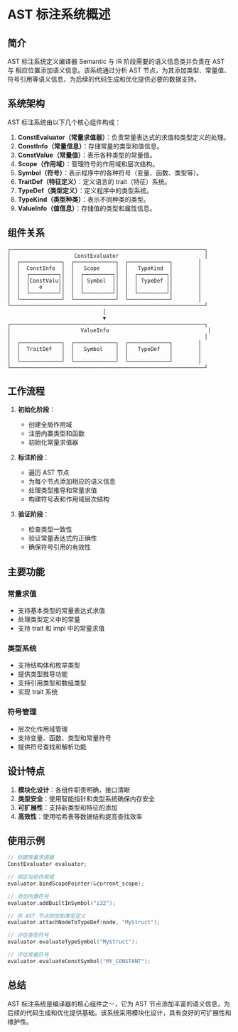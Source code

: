 # AST 标注系统概述

## 简介

AST 标注系统定义编译器 Semantic 与 IR 阶段需要的语义信息类并负责在 AST 与 相应位置添加语义信息。该系统通过分析 AST 节点，为其添加类型、常量值、符号引用等语义信息，为后续的代码生成和优化提供必要的数据支持。

## 系统架构

AST 标注系统由以下几个核心组件构成：

1. **ConstEvaluator（常量求值器）**：负责常量表达式的求值和类型定义的处理。
2. **ConstInfo（常量信息）**：存储常量的类型和值信息。
3. **ConstValue（常量值）**：表示各种类型的常量值。
4. **Scope（作用域）**：管理符号的作用域和层次结构。
5. **Symbol（符号）**：表示程序中的各种符号（变量、函数、类型等）。
6. **TraitDef（特征定义）**：定义语言的 trait（特征）系统。
7. **TypeDef（类型定义）**：定义程序中的类型系统。
8. **TypeKind（类型种类）**：表示不同种类的类型。
9. **ValueInfo（值信息）**：存储值的类型和属性信息。

## 组件关系

```
┌─────────────────────────────────────────────────────────────┐
│                    ConstEvaluator                           │
│  ┌─────────────┐  ┌─────────────┐  ┌─────────────┐        │
│  │  ConstInfo  │  │   Scope     │  │   TypeKind  │        │
│  │  ┌─────────┐│  │  ┌─────────┐│  │  ┌─────────┐│        │
│  │  │ConstValu││  │  │ Symbol  ││  │  │ TypeDef ││        │
│  │  │   e     ││  │  │         ││  │  │         ││        │
│  │  └─────────┘│  │  └─────────┘│  │  └─────────┘│        │
│  └─────────────┘  └─────────────┘  └─────────────┘        │
└─────────────────────────────────────────────────────────────┘
                              │
                              ▼
┌─────────────────────────────────────────────────────────────┐
│                      ValueInfo                               │
│                                                             │
│  ┌─────────────┐  ┌─────────────┐  ┌─────────────┐        │
│  │  TraitDef   │  │   Symbol    │  │   TypeDef   │        │
│  │             │  │             │  │             │        │
│  └─────────────┘  └─────────────┘  └─────────────┘        │
└─────────────────────────────────────────────────────────────┘
```

## 工作流程

1. **初始化阶段**：
   - 创建全局作用域
   - 注册内置类型和函数
   - 初始化常量求值器

2. **标注阶段**：
   - 遍历 AST 节点
   - 为每个节点添加相应的语义信息
   - 处理类型推导和常量求值
   - 构建符号表和作用域层次结构

3. **验证阶段**：
   - 检查类型一致性
   - 验证常量表达式的正确性
   - 确保符号引用的有效性

## 主要功能

### 常量求值

- 支持基本类型的常量表达式求值
- 处理类型定义中的常量
- 支持 trait 和 impl 中的常量求值

### 类型系统

- 支持结构体和枚举类型
- 提供类型推导功能
- 支持引用类型和数组类型
- 实现 trait 系统

### 符号管理

- 层次化作用域管理
- 支持变量、函数、类型和常量符号
- 提供符号查找和解析功能

## 设计特点

1. **模块化设计**：各组件职责明确，接口清晰
2. **类型安全**：使用智能指针和类型系统确保内存安全
3. **可扩展性**：支持新类型和特征的添加
4. **高效性**：使用哈希表等数据结构提高查找效率

## 使用示例

```cpp
// 创建常量求值器
ConstEvaluator evaluator;

// 绑定当前作用域
evaluator.bindScopePointer(&current_scope);

// 添加内置符号
evaluator.addBuiltInSymbol("i32");

// 将 AST 节点附加到类型定义
evaluator.attachNodeToTypeDef(node, "MyStruct");

// 评估类型符号
evaluator.evaluateTypeSymbol("MyStruct");

// 评估常量符号
evaluator.evaluateConstSymbol("MY_CONSTANT");
```

## 总结

AST 标注系统是编译器的核心组件之一，它为 AST 节点添加丰富的语义信息，为后续的代码生成和优化提供基础。该系统采用模块化设计，具有良好的可扩展性和维护性。